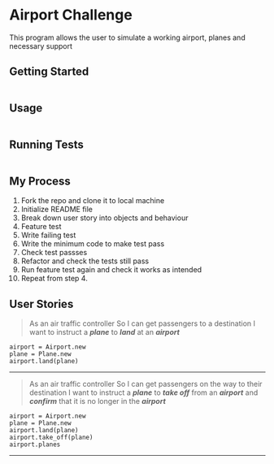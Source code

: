 # Airport Challenge

This program allows the user to simulate a working airport, planes and necessary support

## Getting Started

```

```

## Usage

```

```

## Running Tests

```

```

## My Process

1. Fork the repo and clone it to local machine
2. Initialize README file
3. Break down user story into objects and behaviour
4. Feature test
5. Write failing test
6. Write the minimum code to make test pass
7. Check test passses
8. Refactor and check the tests still pass
9. Run feature test again and check it works as intended
10. Repeat from step 4.

## User Stories

> As an air traffic controller
> So I can get passengers to a destination
> I want to instruct a **_plane_** to **_land_** at an **_airport_**

```
airport = Airport.new
plane = Plane.new
airport.land(plane)
```

---

> As an air traffic controller
> So I can get passengers on the way to their destination
> I want to instruct a **_plane_** to **_take off_** from an **_airport_** and **_confirm_** that it is no longer in the **_airport_**

```
airport = Airport.new
plane = Plane.new
airport.land(plane)
airport.take_off(plane)
airport.planes
```

---
